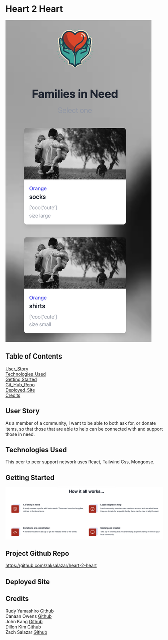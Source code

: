 # Heart 2 Heart 
![posts](/client/public/assets/images/postlist.png)

## Table of Contents 
[User_Story](#userstory)<br>
[Technologies_Used](#technologies_used)<br>
[Getting Started](#gettingstarted)<br>
[Git_Hub_Repo](#git-hub-repo)<br>
[Deployed_Site](#deployed-site)<br>
[Credits](#credits)

## User Story

As a member of a community, I want to be able to both ask for, or donate items, so that those that are able to help can be connected with and support those in need. 

## Technologies Used
This peer to peer support network uses React, Tailwind Css, Mongoose. 

## Getting Started 
![screenshot](/client/public/assets/images/Gettingstarted.png)

## Project Github Repo 
https://github.com/zaksalazar/heart-2-heart


## Deployed Site 

## Credits 
Rudy Yamashiro [Github](https://github.com/RudezY)<br>
Canaan Owens [Github](https://github.com/canaano)<br>
John Kang [Github](https://github.com/JYK33)<br>
Dillon Kim [Github](https://github.com/dillonkim19)<br> 
Zach Salazar [Github](https://github.com/zaksalazar)<br> 

